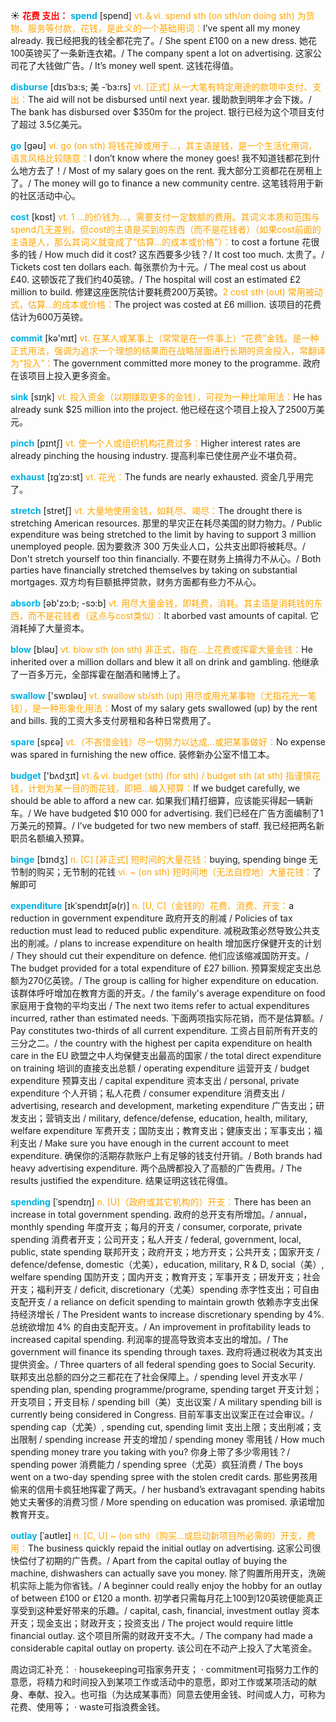 ☀ <font color="red">**花费 支出：**</font>
<font color="sky blue">**spend**</font> [spend] 
<font color="orange">vt.＆vi. spend sth (on sth/on doing sth) 为货物、服务等付款，花钱，是此义的一个基础用词：</font>I’ve spent all my money already. 我已经把我的钱全都花完了。/ She spent £100 on a new dress. 她花100英镑买了一条新连衣裙。/ The company spent a lot on advertising. 这家公司花了大钱做广告。/ It’s money well spent. 这钱花得值。
           
<font color="sky blue">**disburse**</font> [dɪsˈbɜ:s; 美 -ˈbɜ:rs]
<font color="orange">vt. [正式] 从一大笔有特定用途的款项中支付、支出：</font>The aid will not be disbursed until next year. 援助款到明年才会下拨。/ The bank has disbursed over $350m for the project. 银行已经为这个项目支付了超过 3.5亿美元。

<font color="sky blue">**go**</font> [ɡəʊ] 
<font color="orange">vi. go (on sth) 将钱花掉或用于…，其主语是钱，是一个生活化用词，语言风格比较随意：</font>I don’t know where the money goes! 我不知道钱都花到什么地方去了！/ Most of my salary goes on the rent. 我大部分工资都花在房租上了。/ The money will go to finance a new community centre. 这笔钱将用于新的社区活动中心。

<font color="sky blue">**cost**</font> [kɒst] 
<font color="orange">vt. 1 …的价钱为…，需要支付一定数额的费用。其词义本质和范围与spend几无差别，但cost的主语是买到的东西（而不是花钱者）（如果cost前面的主语是人，那么其词义就变成了“估算…的成本或价格”）：</font>to cost a fortune 花很多的钱 / How much did it cost? 这东西要多少钱？/ It cost too much. 太贵了。/ Tickets cost ten dollars each. 每张票价为十元。/ The meal cost us about £40. 这顿饭花了我们约40英镑。/ The hospital will cost an estimated £2 million to build. 修建这座医院估计要耗费200万英镑。<font color="orange">2 cost sth (out) 常用被动式，估算…的成本或价格：</font>The project was costed at £6 million. 该项目的花费估计为600万英镑。

<font color="sky blue">**commit**</font> [kə'mɪt] 
<font color="orange">vt. 在某人或某事上（常常是在一件事上）“花费”金钱。是一种正式用法，强调为追求一个理想的结果而在战略层面进行长期的资金投入，常翻译为“投入”：</font>The government committed more money to the programme. 政府在该项目上投入更多资金。

<font color="sky blue">**sink**</font> [sɪŋk] 
<font color="orange">vt. 投入资金（以期赚取更多的金钱），可视为一种比喻用法：</font>He has already sunk $25 million into the project. 他已经在这个项目上投入了2500万美元。
           
<font color="sky blue">**pinch**</font> [pɪntʃ]
<font color="orange">vt. 使一个人或组织机构花费过多：</font>Higher interest rates are already pinching the housing industry. 提高利率已使住房产业不堪负荷。

<font color="sky blue">**exhaust**</font> [ɪgˈzɔ:st]
<font color="orange">vt. 花光：</font>The funds are nearly exhausted. 资金几乎用完了。
           
<font color="sky blue">**stretch**</font> [stretʃ]
<font color="orange">vt. 大量地使用金钱，如耗尽、竭尽：</font>The drought there is stretching American resources. 那里的旱灾正在耗尽美国的财力物力。/ Public expenditure was being stretched to the limit by having to support 3 million unemployed people. 因为要救济 300 万失业人口，公共支出即将被耗尽。/ Don't stretch yourself too thin financially. 不要在财务上搞得力不从心。/ Both parties have financially stretched themselves by taking on substantial mortgages. 双方均有巨额抵押贷款，财务方面都有些力不从心。

<font color="sky blue">**absorb**</font> [əb'zɔ:b; -sɔ:b] 
<font color="orange">vt. 用尽大量金钱，即耗费，消耗。其主语是消耗钱的东西，而不是花钱者（这点与cost类似）：</font>It aborbed vast amounts of capital. 它消耗掉了大量资本。

<font color="sky blue">**blow**</font> [bləʊ] 
<font color="orange">vt. blow sth (on sth) 非正式，指在…上花费或挥霍大量金钱：</font>He inherited over a million dollars and blew it all on drink and gambling. 他继承了一百多万元，全部挥霍在酗酒和赌博上了。

<font color="sky blue">**swallow**</font> ['swɒləʊ] 
<font color="orange">vt. swallow sb/sth (up) 用尽或用光某事物（尤指花光一笔钱），是一种形象化用法：</font>Most of my salary gets swallowed (up) by the rent and bills. 我的工资大多支付房租和各种日常费用了。

<font color="sky blue">**spare**</font> [spεə] 
<font color="orange">vt.（不吝惜金钱）尽一切努力以达成…或把某事做好：</font>No expense was spared in furnishing the new office. 装修新办公室不惜工本。

<font color="sky blue">**budget**</font> ['bʌdӡɪt] 
<font color="orange">vt.＆vi. budget (sth) (for sth) / budget sth (at sth) 指谨慎花钱，计划为某一目的而花钱，即把…编入预算：</font>If we budget carefully, we should be able to afford a new car. 如果我们精打细算，应该能买得起一辆新车。/ We have budgeted $10 000 for advertising. 我们已经在广告方面编制了1万美元的预算。/ I’ve budgeted for two new members of staff. 我已经把两名新职员名额编入预算。
                     
<font color="sky blue">**binge**</font> [bɪndʒ]
<font color="orange">n. [C] [非正式] 短时间的大量花钱：</font>buying, spending binge 无节制的购买；无节制的花钱 <font color="orange">vi. ~ (on sth) 短时间地（无法自控地）大量花钱：</font>了解即可

<font color="sky blue">**expenditure**</font> [ɪkˈspendɪtʃə(r)]
<font color="orange">n. [U, C]（金钱的）花费、消费、开支：</font>a reduction in government expenditure 政府开支的削减 / Policies of tax reduction must lead to reduced public expenditure. 减税政策必然导致公共支出的削减。/ plans to increase expenditure on health 增加医疗保健开支的计划 / They should cut their expenditure on defence. 他们应该缩减国防开支。/ The budget provided for a total expenditure of £27 billion. 预算案规定支出总额为270亿英镑。/ The group is calling for higher expenditure on education. 该群体呼吁增加在教育方面的开支。/ the family's average expenditure on food 家庭用于食物的平均支出 / The next two items refer to actual expenditures incurred, rather than estimated needs. 下面两项指实际花销，而不是估算额。/ Pay constitutes two-thirds of all current expenditure. 工资占目前所有开支的三分之二。/ the country with the highest per capita expenditure on health care in the EU 欧盟之中人均保健支出最高的国家 / the total direct expenditure on training 培训的直接支出总额 / operating expenditure 运营开支 / budget expenditure 预算支出 / capital expenditure 资本支出 / personal, private expenditure 个人开销；私人花费 / consumer expenditure 消费支出 / advertising, research and development, marketing expenditure 广告支出；研发支出；营销支出 / military, defence/defense, education, health, military, welfare expenditure 军费开支；国防支出；教育支出；健康支出；军事支出；福利支出 / Make sure you have enough in the current account to meet expenditure. 确保你的活期存款账户上有足够的钱支付开销。/ Both brands had heavy advertising expenditure. 两个品牌都投入了高额的广告费用。/ The results justified the expenditure. 结果证明这钱花得值。
           
<font color="sky blue">**spending**</font> [ˈspendɪŋ]
<font color="orange">n. [U]（政府或其它机构的）开支：</font>There has been an increase in total government spending. 政府的总开支有所增加。/ annual，monthly spending 年度开支；每月的开支 / consumer, corporate, private spending 消费者开支；公司开支；私人开支 / federal, government, local, public, state spending 联邦开支；政府开支；地方开支；公共开支；国家开支 / defence/defense, domestic（尤美），education, military, R & D, social（美）, welfare spending 国防开支；国内开支；教育开支；军事开支；研发开支；社会开支；福利开支 / deficit, discretionary（尤美）spending 赤字性支出；可自由支配开支 / a reliance on deficit spending to maintain growth 依赖赤字支出保持经济增长 / The President wants to increase discretionary spending by 4%. 总统欲增加 4% 的自由支配开支。/ An improvement in profitability leads to increased capital spending. 利润率的提高导致资本支出的增加。/ The government will finance its spending through taxes. 政府将通过税收为其支出提供资金。/ Three quarters of all federal spending goes to Social Security. 联邦支出总额的四分之三都花在了社会保障上。/ spending level 开支水平 / spending plan, spending programme/programe, spending target 开支计划；开支项目；开支目标 / spending bill（美）支出议案 / A military spending bill is currently being considered in Congress. 目前军事支出议案正在过会审议。/ spending cap（尤美）, spending cut, spending limit 支出上限；支出削减；支出限制 / spending increase 开支的增加 / spending money 零用钱 / How much spending money trare you taking with you? 你身上带了多少零用钱？/ spending power 消费能力 / spending spree（尤英）疯狂消费 / The boys went on a two-day spending spree with the stolen credit cards. 那些男孩用偷来的信用卡疯狂地挥霍了两天。/ her husband’s extravagant spending habits 她丈夫奢侈的消费习惯 / More spending on education was promised. 承诺增加教育开支。
           
<font color="sky blue">**outlay**</font> [ˈaʊtleɪ]
<font color="orange">n. [C, U] ~ (on sth)（购买…或启动新项目所必需的）开支，费用：</font>The business quickly repaid the initial outlay on advertising. 这家公司很快偿付了初期的广告费。/ Apart from the capital outlay of buying the machine, dishwashers can actually save you money. 除了购置所用开支，洗碗机实际上能为你省钱。/ A beginner could really enjoy the hobby for an outlay of between £100 or £120 a month. 初学者只需每月花上100到120英镑便能真正享受到这种爱好带来的乐趣。/ capital, cash, financial, investment outlay 资本开支；现金支出；财政开支；投资支出 / The project would require little financial outlay. 这个项目所需的财政开支不大。/ The company had made a considerable capital outlay on property. 该公司在不动产上投入了大笔资金。

周边词汇补充：
· housekeeping可指家务开支；
· commitment可指努力工作的意愿，将精力和时间投入到某项工作或活动中的意愿，即对工作或某项活动的献身、奉献、投入。也可指（为达成某事而）同意去使用金钱、时间或人力，可称为花费、使用等；
· waste可指浪费金钱。

